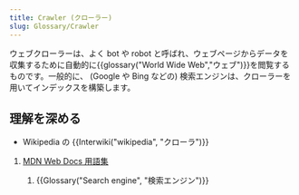 ```yaml
---
title: Crawler (クローラー)
slug: Glossary/Crawler
---
```


ウェブクローラーは、よく bot や robot と呼ばれ、ウェブページからデータを収集するために自動的に{{glossary("World Wide Web","ウェブ")}}を閲覧するものです。一般的に、 (Google や Bing などの) 検索エンジンは、クローラーを用いてインデックスを構築します。

## 理解を深める

- Wikipedia の {{Interwiki("wikipedia", "クローラ")}}

1. [MDN Web Docs 用語集](/ja/docs/Glossary)

    1. {{Glossary("Search engine", "検索エンジン")}}

